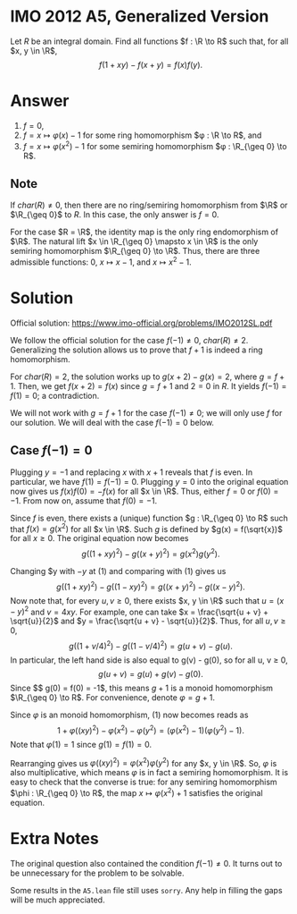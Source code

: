 # IMO 2012 A5, Generalized Version

Let $R$ be an integral domain.
Find all functions $f : \R \to R$ such that, for all $x, y \in \R$,
$$ f(1 + xy) - f(x + y) = f(x) f(y). $$



# Answer

1. $f = 0$,
2. $f = x \mapsto φ(x) - 1$ for some ring homomorphism $φ : \R \to R$, and
3. $f = x \mapsto φ(x^2) - 1$ for some semiring homomorphism $φ : \R_{\geq 0} \to R$.

## Note

If $char(R) ≠ 0$, then there are no ring/semiring homomorphism from $\R$ or $\R_{\geq 0}$ to $R$.
In this case, the only answer is $f = 0$.

For the case $R = \R$, the identity map is the only ring endomorphism of $\R$.
The natural lift $x \in \R_{\geq 0} \mapsto x \in \R$ is the only semiring homomorphism $\R_{\geq 0} \to \R$.
Thus, there are three admissible functions: $0$, $x \mapsto x - 1$, and $x \mapsto x^2 - 1$.



# Solution

Official solution: <https://www.imo-official.org/problems/IMO2012SL.pdf>

We follow the official solution for the case $f(-1) \neq 0$, $char(R) \neq 2$.
Generalizing the solution allows us to prove that $f + 1$ is indeed a ring homomorphism.

For $char(R) = 2$, the solution works up to $g(x + 2) - g(x) = 2$, where $g = f + 1$.
Then, we get $f(x + 2) = f(x)$ since $g = f + 1$ and $2 = 0$ in $R$.
It yields $f(-1) = f(1) = 0$; a contradiction.

We will not work with $g = f + 1$ for the case $f(-1) ≠ 0$; we will only use $f$ for our solution.
We will deal with the case $f(-1) = 0$ below.

## Case $f(-1) = 0$

Plugging $y = -1$ and replacing $x$ with $x + 1$ reveals that $f$ is even.
In particular, we have $f(1) = f(-1) = 0$.
Plugging $y = 0$ into the original equation now gives us $f(x) f(0) = -f(x)$ for all $x \in \R$.
Thus, either $f = 0$ or $f(0) = -1$.
From now on, assume that $f(0) = -1$.

Since $f$ is even, there exists a (unique) function $g : \R_{\geq 0} \to R$ such that $f(x) = g(x^2)$ for all $x \in \R$.
Such $g$ is defined by $g(x) = f(\sqrt{x})$ for all $x \geq 0$.
The original equation now becomes
$$ g((1 + xy)^2) - g((x + y)^2) = g(x^2) g(y^2). \tag{1} $$

Changing $y with $-y$ at (1) and comparing with (1) gives us
$$ g((1 + xy)^2) - g((1 - xy)^2) = g((x + y)^2) - g((x - y)^2). $$
Now note that, for every $u, v \geq 0$, there exists $x, y \in \R$ such that $u = (x - y)^2$ and $v = 4xy$.
For example, one can take $x = \frac{\sqrt{u + v} + \sqrt{u}}{2}$ and $y = \frac{\sqrt{u + v} - \sqrt{u}}{2}$.
Thus, for all $u, v \geq 0$,
$$ g((1 + v/4)^2) - g((1 - v/4)^2) = g(u + v) - g(u). $$
In particular, the left hand side is also equal to g(v) - g(0), so for all u, v ≥ 0,
$$ g(u + v) = g(u) + g(v) - g(0). $$
Since $$ g(0) = f(0) = -1$, this means $g + 1$ is a monoid homomorphism $\R_{\geq 0} \to R$.
For convenience, denote $φ = g + 1$.

Since $φ$ is an monoid homomorphism, (1) now becomes reads as
$$ 1 + φ((xy)^2) - φ(x^2) - φ(y^2) = (φ(x^2) - 1) (φ(y^2) - 1). $$
Note that $φ(1) = 1$ since $g(1) = f(1) = 0$.

Rearranging gives us $φ((xy)^2) = φ(x^2) φ(y^2)$ for any $x, y \in \R$.
So, $φ$ is also multiplicative, which means $φ$ is in fact a semiring homomorphism.
It is easy to check that the converse is true: for any semiring homomorphism $\phi : \R_{\geq 0} \to R$, the map $x \mapsto φ(x^2) + 1$ satisfies the original equation.



# Extra Notes

The original question also contained the condition $f(-1) \neq 0$.
It turns out to be unnecessary for the problem to be solvable.

Some results in the `A5.lean` file still uses `sorry`.
Any help in filling the gaps will be much appreciated.
